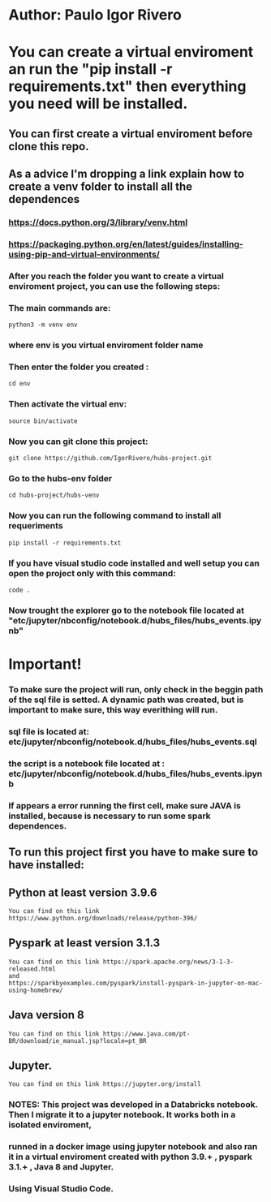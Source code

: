 # Author: Paulo Igor Rivero




# You can create a virtual enviroment an run the "pip install -r requirements.txt" then everything you need will be installed.
## You can first create a virtual enviroment before clone this repo.
## As a advice I'm dropping a link explain how to create a venv folder to install all the dependences
### https://docs.python.org/3/library/venv.html
### https://packaging.python.org/en/latest/guides/installing-using-pip-and-virtual-environments/
### After you reach the folder you want to create a virtual enviroment project, you can use the following steps:
### The main commands are: 
    python3 -m venv env
### where env is you virtual enviroment folder name
### Then enter the folder you created : 
    cd env
### Then activate the virtual env:
    source bin/activate
### Now you can git clone this project: 
    git clone https://github.com/IgorRivero/hubs-project.git
### Go to the hubs-env folder
    cd hubs-project/hubs-venv
### Now you can run the following command to install all requeriments
    pip install -r requirements.txt
### If you have visual studio code installed and well setup you can open the project only with this command:
    code .
### Now trought the explorer go to the notebook file located at "etc/jupyter/nbconfig/notebook.d/hubs_files/hubs_events.ipynb"   

# Important!
### To make sure the project will run, only check in the beggin path of the sql file is setted. A dynamic path was created, but is important to make sure, this way everithing will run.
### sql file is located at: etc/jupyter/nbconfig/notebook.d/hubs_files/hubs_events.sql
### the script is a notebook file located at : etc/jupyter/nbconfig/notebook.d/hubs_files/hubs_events.ipynb
### If appears a error running the first cell, make sure JAVA is installed, because is necessary to run some spark dependences.


## To run this project first you have to make sure to have installed:
## Python at least version 3.9.6
    You can find on this link https://www.python.org/downloads/release/python-396/
## Pyspark at least version 3.1.3
    You can find on this link https://spark.apache.org/news/3-1-3-released.html
    and
    https://sparkbyexamples.com/pyspark/install-pyspark-in-jupyter-on-mac-using-homebrew/
## Java version 8
    You can find on this link https://www.java.com/pt-BR/download/ie_manual.jsp?locale=pt_BR
## Jupyter.
    You can find on this link https://jupyter.org/install

### NOTES: This project was developed in a Databricks notebook. Then I migrate it to a jupyter notebook. It works both in a isolated enviroment, 
### runned in a docker image using jupyter notebook and also ran it in a virtual enviroment created with python 3.9.+ , pyspark 3.1.+ , Java 8 and Jupyter. 
### Using Visual Studio Code. 



